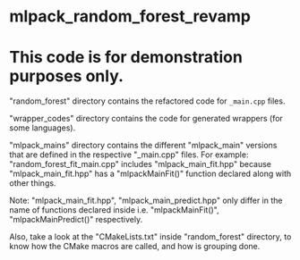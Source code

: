 # mlpack_random_forest_revamp
# This code is for demonstration purposes only.

"random_forest" directory contains the refactored code for `_main.cpp` files.

"wrapper_codes" directory contains the code for generated wrappers (for some languages).

"mlpack_mains" directory contains the different "mlpack_main" versions that are defined in
the respective "_main.cpp" files. For example: "random_forest_fit_main.cpp" includes "mlpack_main_fit.hpp"
because "mlpack_main_fit.hpp" has a "mlpackMainFit()" function declared along with other things.

Note: "mlpack_main_fit.hpp", "mlpack_main_predict.hpp" only differ in the name of functions declared inside
i.e. "mlpackMainFit()", "mlpackMainPredict()" respectively.

Also, take a look at the "CMakeLists.txt" inside "random_forest" directory, to know how the CMake macros are
called, and how is grouping done.
